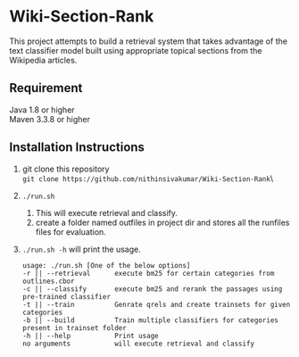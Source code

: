 # Wiki-Section-Rank
This project attempts to build a retrieval system that takes advantage of the text classifier model built using appropriate topical sections from the Wikipedia articles.

## Requirement
Java 1.8 or higher\
Maven 3.3.8 or higher

## Installation Instructions
1. git clone this repository\
``` git clone https://github.com/nithinsivakumar/Wiki-Section-Rank ```\
2. ``` ./run.sh ``` 
    1. This will execute retrieval and classify.
    2. create a folder named outfiles in project dir and stores all the runfiles files for evaluation.
3. ``` ./run.sh -h ``` will print the usage.
  
   ```
   usage: ./run.sh [One of the below options]
   -r || --retrieval      execute bm25 for certain categories from outlines.cbor
   -c || --classify       execute bm25 and rerank the passages using pre-trained classifier
   -t || --train          Genrate qrels and create trainsets for given categories
   -b || --build          Train multiple classifiers for categories present in trainset folder
   -h || --help           Print usage
   no arguments           will execute retrieval and classify
   ```
